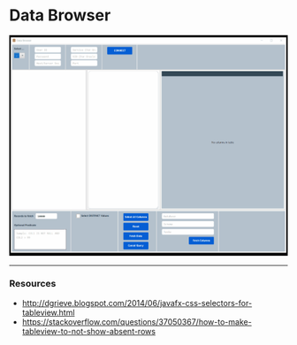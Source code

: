 # Data Browser

![](./images/Data-browser.gif)

****
### Resources
- http://dgrieve.blogspot.com/2014/06/javafx-css-selectors-for-tableview.html
- https://stackoverflow.com/questions/37050367/how-to-make-tableview-to-not-show-absent-rows

